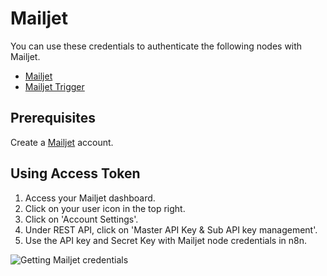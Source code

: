 # Mailjet

You can use these credentials to authenticate the following nodes with Mailjet.

- [Mailjet](/integrations/nodes/n8n-nodes-base.mailjet/)
- [Mailjet Trigger](/integrations/trigger-nodes/n8n-nodes-base.mailjetTrigger/)

## Prerequisites

Create a [Mailjet](https://www.mailjet.com/) account.

## Using Access Token

1. Access your Mailjet dashboard.
2. Click on your user icon in the top right.
3. Click on 'Account Settings'.
4. Under REST API, click on 'Master API Key & Sub API key management'.
5. Use the API key and Secret Key with Mailjet node credentials in n8n.

![Getting Mailjet credentials](/_images/integrations/credentials/mailjet/using-access-token.gif)
